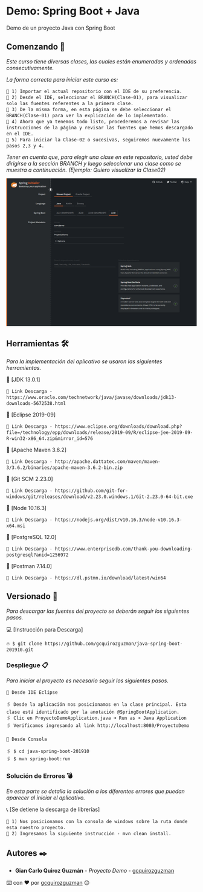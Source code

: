 # Demo: Spring Boot + Java

Demo de un proyecto Java con Spring Boot

## Comenzando 🚀

_Este curso tiene diversas clases, las cuales están enumeradas y ordenadas consecutivamente._

_La forma correcta para iniciar este curso es:_
```
📌 1) Importar el actual repositorio con el IDE de su preferencia.
📌 2) Desde el IDE, seleccionar el BRANCH(Clase-01), para visualizar solo las fuentes referentes a la primera clase.
📌 3) De la misma forma, en esta página se debe seleccionar el BRANCH(Clase-01) para ver la explicación de lo implementado.
📌 4) Ahora que ya tenemos todo listo, procederemos a revisar las instrucciones de la página y revisar las fuentes que hemos descargado en el IDE.
📌 5) Para iniciar la Clase-02 o sucesivas, seguiremos nuevamente los pasos 2,3 y 4.
```

_Tener en cuenta que, para elegir una clase en este repositorio, usted debe dirigirse a la sección BRANCH y luego seleccionar una clase como se muestra a continuación. (Ejemplo: Quiero visualizar la Clase02)_

![Error: imagen no ha sido cargada](https://github.com/gcquirozguzman/java-spring-boot-201910/blob/master/Informacion_Seleccion_Clase.png)

## Herramientas 🛠️

_Para la implementación del aplicativo se usaron las siguientes herramientas._

🔧 [JDK 13.0.1]
```
📢 Link Descarga - https://www.oracle.com/technetwork/java/javase/downloads/jdk13-downloads-5672538.html
```
🔧 [Eclipse 2019-09]
```
📢 Link Descarga - https://www.eclipse.org/downloads/download.php?file=/technology/epp/downloads/release/2019-09/R/eclipse-jee-2019-09-R-win32-x86_64.zip&mirror_id=576
```
🔧 [Apache Maven 3.6.2]
```
📢 Link Descarga - http://apache.dattatec.com/maven/maven-3/3.6.2/binaries/apache-maven-3.6.2-bin.zip
```
🔧 [Git SCM 2.23.0]
```
📢 Link Descarga - https://github.com/git-for-windows/git/releases/download/v2.23.0.windows.1/Git-2.23.0-64-bit.exe
```
🔧 [Node 10.16.3]
```
📢 Link Descarga - https://nodejs.org/dist/v10.16.3/node-v10.16.3-x64.msi
```
🔧 [PostgreSQL 12.0]
```
📢 Link Descarga - https://www.enterprisedb.com/thank-you-downloading-postgresql?anid=1256972
```
🔧 [Postman 7.14.0]
```
📢 Link Descarga - https://dl.pstmn.io/download/latest/win64
```

## Versionado 📌

_Para descargar las fuentes del proyecto se deberán seguir los siguientes pasos._

💻 [Instrucción para Descarga]
```
🔥 $ git clone https://github.com/gcquirozguzman/java-spring-boot-201910.git
```

### Despliegue 📋

_Para iniciar el proyecto es necesario seguir los siguientes pasos._

```
👊 Desde IDE Eclipse

🖇️ Desde la aplicación nos posicionamos en la clase principal. Esta clase está identificado por la anotación @SpringBootApplication.
🖇️ Clic en ProyectoDemoApplication.java ➜ Run as ➜ Java Application
🖇️ Verificamos ingresando al link http://localhost:8080/ProyectoDemo

👊 Desde Consola

🖇️ $ cd java-spring-boot-201910
🖇️ $ mvn spring-boot:run

```

### Solución de Errores 💣

_En esta parte se detalla la solución a los diferentes errores que puedan aparecer al iniciar el aplicativo._

📞 [Se detiene la descarga de librerías]
```
👊 1) Nos posicionamos con la consola de windows sobre la ruta donde esta nuestro proyecto.
👊 2) Ingresamos la siguiente instrucción - mvn clean install.
```

## Autores ✒️

* **Gian Carlo Quiroz Guzmán** - *Proyecto Demo* - [gcquirozguzman](https://github.com/gcquirozguzman)



⌨️ con ❤️ por [gcquirozguzman](https://github.com/gcquirozguzman) 😊
